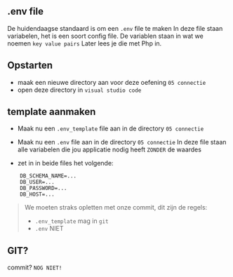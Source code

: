 ## .env file

De huidendaagse standaard is om een `.env` file te maken
In deze file staan variabelen, het is een soort config file.
De variablen staan in wat we noemen `key value pairs`
Later lees je die met Php in.


## Opstarten

- maak een nieuwe directory aan voor deze oefening `05 connectie`
- open deze directory in `visual studio code`

## template aanmaken

- Maak nu een `.env_template` file aan in de directory `05 connectie`
- Maak nu een `.env` file aan in de directory `05 connectie`
In deze file staan alle variabelen die jou applicatie nodig heeft `ZONDER` de waardes

- zet in in beide files het volgende:

```
    DB_SCHEMA_NAME=...
    DB_USER=...
    DB_PASSWORD=...
    DB_HOST=...
```

> We moeten straks opletten met onze commit, dit zijn de regels:
> - `.env_template` mag in `git`
> - `.env` NIET

## GIT?

commit? `NOG NIET!`